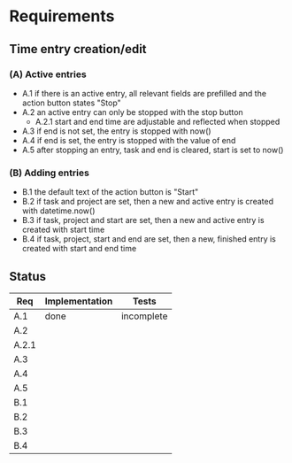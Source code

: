 # Requirements

## Time entry creation/edit

### (A) Active entries

- A.1 if there is an active entry, all relevant fields are prefilled and the action button states "Stop"
- A.2 an active entry can only be stopped with the stop button
  - A.2.1 start and end time are adjustable and reflected when stopped
- A.3 if end is not set, the entry is stopped with now()
- A.4 if end is set, the entry is stopped with the value of end
- A.5 after stopping an entry, task and end is cleared, start is set to now()

### (B) Adding entries

- B.1 the default text of the action button is "Start"
- B.2 if task and project are set, then a new and active entry is created with datetime.now()
- B.3 if task, project and start are set, then a new and active entry is created with start time
- B.4 if task, project, start and end are set, then a new, finished entry is created with start and end time

## Status

| Req   | Implementation | Tests      |
| ----- | -------------- | ---------- |
| A.1   | done           | incomplete |
| A.2   |                |            |
| A.2.1 |                |            |
| A.3   |                |            |
| A.4   |                |            |
| A.5   |                |            |
| B.1   |                |            |
| B.2   |                |            |
| B.3   |                |            |
| B.4   |                |            |
